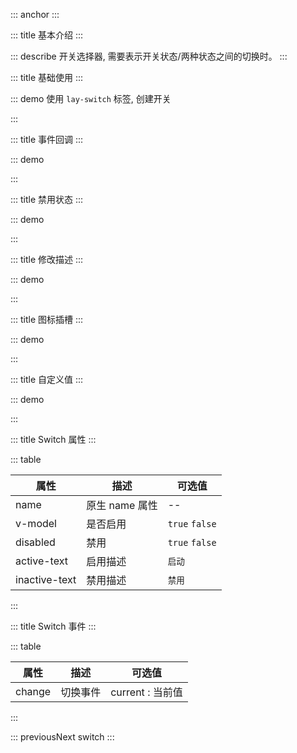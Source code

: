 ::: anchor
:::

::: title 基本介绍
:::

::: describe 开关选择器, 需要表示开关状态/两种状态之间的切换时。
:::

::: title 基础使用
:::

::: demo 使用 `lay-switch` 标签, 创建开关

<template>
  <lay-switch v-model="active1"></lay-switch>
</template>

<script>
import { ref } from 'vue'

export default {
  setup() {

    const active1 = ref(false);

    return {
        active1
    }
  }
}
</script>

:::

::: title 事件回调
:::

::: demo

<template>
  <lay-switch v-model="active2" @change="change"></lay-switch>
</template>

<script>
import { ref } from 'vue'

export default {
  setup() {

    const active2 = ref(true);

    const change = function( val ) {
        console.log("当前值:" + val)
    }

    return {
        active2,
        change
    }
  }
}
</script>

:::

::: title 禁用状态
:::

::: demo

<template>
  <lay-switch v-model="active3" :disabled="disabled"></lay-switch>
</template>

<script>
import { ref } from 'vue'

export default {
  setup() {

    const active3 = ref(true);
    const disabled = ref(true)

    return {
        active3
    }
  }
}
</script>

:::

::: title 修改描述
:::

::: demo

<template>
  <lay-switch v-model="active4" active-text="白天"  inactive-text="夜间"></lay-switch>
</template>

<script>
import { ref } from 'vue'

export default {
  setup() {

    const active4 = ref(true)

    return {
        active4
    }
  }
}
</script>

:::

::: title 图标插槽
:::

::: demo

<template>
  <lay-switch v-model="active5">
    <template #onswitch-icon>😄</template>
    <template #unswitch-icon>🤔</template>
  </lay-switch>
</template>

<script>
import { ref } from 'vue'

export default {
  setup() {

    const active5 = ref(true)

    return {
        active5
    }
  }
}
</script>

:::

::: title 自定义值
:::

::: demo

<template>
  <lay-switch v-model="active6" onswitch-value="dark"  unswitch-value="light"></lay-switch>
</template>

<script>
import { ref } from 'vue'

export default {
  setup() {

    const active6 = ref('dark')

    return {
        active6
    }
  }
}
</script>

:::

::: title Switch 属性
:::

::: table

| 属性          | 描述           | 可选值         |
| ------------- | -------------- | -------------- |
| name          | 原生 name 属性 | --             |
| v-model       | 是否启用       | `true` `false` |
| disabled      | 禁用           | `true` `false` |
| active-text   | 启用描述       | `启动`         |
| inactive-text | 禁用描述       | `禁用`         |

:::

::: title Switch 事件
:::

::: table

| 属性   | 描述     | 可选值           |
| ------ | -------- | ---------------- |
| change | 切换事件 | current : 当前值 |

:::

 

::: previousNext switch
:::